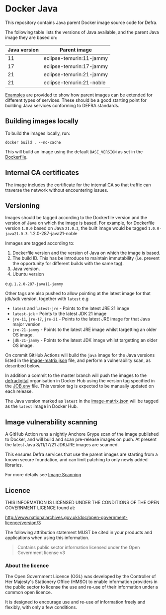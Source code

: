 # Docker Java

This repository contains Java parent Docker image source code for Defra.

The following table lists the versions of Java available, and the parent Java image they are based on:

| Java version  | Parent image             |
| ------------- | ------------------------ |
| 11            | eclipse-temurin:11-jammy |
| 17            | eclipse-temurin:17-jammy |
| 21            | eclipse-temurin:21-jammy |
| 21            | eclipse-temurin:21-noble |

[Examples](./example) are provided to show how parent images can be extended for different types of services. These should be a good starting point for building Java services conforming to DEFRA standards.

## Building images locally

To build the images locally, run:
```
docker build . --no-cache
```

This will build an image using the default `BASE_VERSION` as set in the [Dockerfile](Dockerfile).

## Internal CA certificates

The image includes the certificate for the internal [CA](https://en.wikipedia.org/wiki/Certificate_authority) so that traffic can traverse the network without encountering issues.

## Versioning

Images should be tagged according to the Dockerfile version and the version of Java on which the image is based. For example, for Dockerfile version `1.0.0` based on Java `21.0.3`, the built image would be tagged `1.0.0-java21.0.3`. 1.2.0-287-java21-noble

Inmages are tagged according to:
  
  1. Dockerfile version and the version of Java on which the image is based.
  2. The build ID. This has be introduce to maintain immutability (i.e. prevent the opportunity for different builds with the same tag).
  3. Java version.
  4. Ubuntu version

  e.g. `1.2.0-287-java11-jammy`


Other tags are also pushed to allow pointing at the latest image for that jdk/sdk version, together with `latest` e.g 

- `latest` and `latest-jre` - Points to the latest JRE 21 image
- `latest-jdk` - Points to the latest JDK 21 image
- `jre-11`, `jre-17`, `jre-21` - Points to the latest JRE image for that Java major version
- `jre-21-jammy` - Points to the latest JRE image whilst targetting an older OS image.
- `jdk-21-jammy` - Points to the latest JDK image whilst targetting an older OS image.

On commit GitHub Actions will build the `java` image for the Java versions listed in the [image-matrix.json](image-matrix.json) file, and perform a vulnerability scan, as described below.

In addition a commit to the master branch will push the images to the [defradigital](https://hub.docker.com/u/defradigital) organisation in Docker Hub using the version tag specified in the [JOB.env](JOB.env) file. This version tag is expected to be manually updated on each release.

The Java version marked as `latest` in the [image-matrix.json](image-matrix.json) will be tagged as the `latest` image in Docker Hub.

## Image vulnerability scanning

A GitHub Action runs a nightly Anchore Grype scan of the image published to Docker, and will build and scan pre-release images on push. At present the latest Java 8/11/17/21 JDK/JRE images are scanned.

This ensures Defra services that use the parent images are starting from a known secure foundation, and can limit patching to only newly added libraries.

For more details see [Image Scanning](IMAGE_SCANNING.md)

## Licence

THIS INFORMATION IS LICENSED UNDER THE CONDITIONS OF THE OPEN GOVERNMENT LICENCE found at:

<http://www.nationalarchives.gov.uk/doc/open-government-licence/version/3>

The following attribution statement MUST be cited in your products and applications when using this information.

> Contains public sector information licensed under the Open Government license v3

### About the licence

The Open Government Licence (OGL) was developed by the Controller of Her Majesty's Stationery Office (HMSO) to enable information providers in the public sector to license the use and re-use of their information under a common open licence.

It is designed to encourage use and re-use of information freely and flexibly, with only a few conditions.
